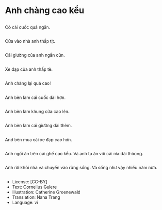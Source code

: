 # Anh chàng cao kều

##
Có cái cuốc quá ngắn.

##
Cửa vào nhà anh thấp tịt.

##
Cái giường của anh ngắn cũn.

##
Xe đạp của anh thấp tè.

##
Anh chàng lại quá cao!

##
Anh bèn làm cái cuốc dài hơn.

##
Anh bèn làm khung cửa cao lên.

##
Anh bèn làm cái giường dài thêm.

##
And bèn mua cái xe đạp cao hơn.

##
Anh ngồi ăn trên cái ghế cao kều.
Và anh ta ăn với cái nĩa dài thòong.

##
Anh rời khỏi nhà và chuyển vào rừng sống. Và sống như vậy nhiều năm nữa.

##
* License: [CC-BY]
* Text: Cornelius Gulere
* Illustration: Catherine Groenewald
* Translation: Nana Trang
* Language: vi
